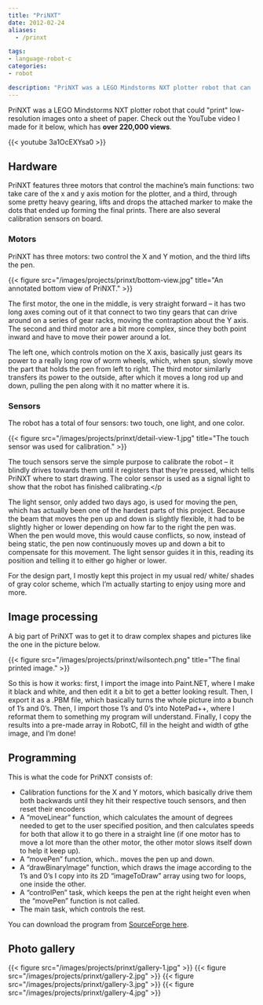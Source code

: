 ```yaml
---
title: "PriNXT"
date: 2012-02-24
aliases:
  - /prinxt

tags:
- language-robot-c
categories:
- robot

description: "PriNXT was a LEGO Mindstorms NXT plotter robot that can 'print' low-resolution images onto a sheet of paper."
---
```


PriNXT was a LEGO Mindstorms NXT plotter robot that could "print" low-resolution images onto a sheet of paper. Check out the YouTube video I made for it below, which has **over 220,000 views**.

{{< youtube 3a1OcEXYsa0 >}}

## Hardware

PriNXT features three motors that control the machine’s main functions: two take care of the x and y axis motion for the plotter, and a third, through some pretty heavy gearing, lifts and drops the attached marker to make the dots that ended up forming the final prints. There are also several calibration sensors on board.

### Motors

PriNXT has three motors: two control the X and Y motion, and the third lifts the pen.

{{< figure src="/images/projects/prinxt/bottom-view.jpg" title="An annotated bottom view of PriNXT." >}}


The first motor, the one in the middle, is very straight forward – it has two long axes coming out of it that connect to two tiny gears that can drive around on a series of gear racks, moving the contraption about the Y axis. The second and third motor are a bit more complex, since they both point inward and have to move their power around a lot.

The left one, which controls motion on the X axis, basically just gears its power to a really long row of worm wheels, which, when spun, slowly move the part that holds the pen from left to right. The third motor similarly transfers its power to the outside, after which it moves a long rod up and down, pulling the pen along with it no matter where it is.

### Sensors

The robot has a total of four sensors: two touch, one light, and one color.

{{< figure src="/images/projects/prinxt/detail-view-1.jpg" title="The touch sensor was used for calibration." >}}

The touch sensors serve the simple purpose to calibrate the robot – it blindly drives towards them until it registers that they’re pressed, which tells PriNXT where to start drawing. The color sensor is used as a signal light to show that the robot has finished calibrating.</p
 
The light sensor, only added two days ago, is used for moving the pen, which has actually been one of the hardest parts of this project. Because the beam that moves the pen up and down is slightly flexible, it had to be slightly higher or lower depending on how far to the right the pen was. When the pen would move, this would cause conflicts, so now, instead of being static, the pen now continuously moves up and down a bit to compensate for this movement. The light sensor guides it in this, reading its position and telling it to either go higher or lower.

For the design part, I mostly kept this project in my usual red/ white/ shades of gray color scheme, which I’m actually starting to enjoy using more and more.

## Image processing

A big part of PriNXT was to get it to draw complex shapes and pictures like the one in the picture below.

{{< figure src="/images/projects/prinxt/wilsontech.png" title="The final printed image." >}}

So this is how it works: first, I import the image into Paint.NET, where I make it black and white, and then edit it a bit to get a better looking result. Then, I export it as a .PBM file, which basically turns the whole picture into a bunch of 1’s and 0’s. Then, I import those 1’s and 0’s into NotePad++, where I reformat them to something my program will understand. Finally, I copy the results into a pre-made array in RobotC, fill in the height and width of gthe image, and I’m done!

## Programming

This is what the code for PriNXT consists of:

- Calibration functions for the X and Y motors, which basically drive them both backwards until they hit their respective touch sensors, and then reset their encoders
- A “moveLinear” function, which calculates the amount of degrees needed to get to the user specified position, and then calculates speeds for both that allow it to go there in a straight line (if one motor has to move a lot more than the other motor, the other motor slows itself down to help it keep up).
- A “movePen” function, which.. moves the pen up and down.
- A “drawBinaryImage” function, which draws the image according to the 1’s and 0’s I copy into its 2D “imageToDraw” array using two for loops, one inside the other.
- A “controlPen” task, which keeps the pen at the right height even when the “movePen” function is not called.
- The main task, which controls the rest.

You can download the program from [SourceForge here](http://sourceforge.net/projects/dimastero/files/PriNXT.c/download).

## Photo gallery

{{< figure src="/images/projects/prinxt/gallery-1.jpg" >}}
{{< figure src="/images/projects/prinxt/gallery-2.jpg" >}}
{{< figure src="/images/projects/prinxt/gallery-3.jpg" >}}
{{< figure src="/images/projects/prinxt/gallery-4.jpg" >}}
